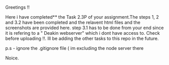 Greetings !!

Here i have completed** the Task 2.3P of your assignment.The steps 1, 2 and 3.2 have been completed and the relavent html files and the screenshots are provided here.
step 3.1 has to be done from your end since it is refering to a " Deakin webserver" which i dont have access to. Check before uploading !!. 
Ill be adding the other tasks to this repo in the future.

p.s - ignore the .gitignore file ( im excluding the node server there

Noice.
